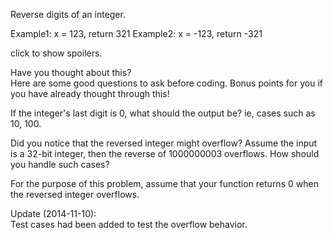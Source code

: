 Reverse digits of an integer.

Example1: x = 123, return 321
Example2: x = -123, return -321

click to show spoilers.

Have you thought about this?  
Here are some good questions to ask before coding. Bonus points for you if you have already thought through this!

If the integer's last digit is 0, what should the output be? ie, cases such as 10, 100.

Did you notice that the reversed integer might overflow? Assume the input is a 32-bit integer, then the reverse of 1000000003 overflows. How should you handle such cases?

For the purpose of this problem, assume that your function returns 0 when the reversed integer overflows.

Update (2014-11-10):  
Test cases had been added to test the overflow behavior.
